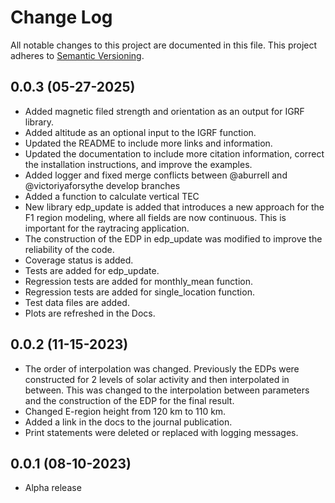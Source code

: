 # Change Log
All notable changes to this project are documented in this file. This project
adheres to [Semantic Versioning](https://semver.org/).

## 0.0.3 (05-27-2025)
* Added magnetic filed strength and orientation as an output for IGRF library.
* Added altitude as an optional input to the IGRF function.
* Updated the README to include more links and information.
* Updated the documentation to include more citation information, correct
  the installation instructions, and improve the examples.
* Added logger and fixed merge conflicts between @aburrell and
  @victoriyaforsythe develop branches
* Added a function to calculate vertical TEC
* New library edp_update is added that introduces a new approach for the F1
  region modeling, where all fields are now continuous. This is important for
  the raytracing application.
* The construction of the EDP in edp_update was modified to improve the
  reliability of the code.
* Coverage status is added.
* Tests are added for edp_update.
* Regression tests are added for monthly_mean function.
* Regression tests are added for single_location function.
* Test data files are added.
* Plots are refreshed in the Docs.

## 0.0.2 (11-15-2023)
* The order of interpolation was changed. Previously the EDPs were
  constructed for 2 levels of solar activity and then interpolated in between.
  This was changed to the interpolation between parameters and the
  construction of the EDP for the final result.
* Changed E-region height from 120 km to 110 km.
* Added a link in the docs to the journal publication.
* Print statements were deleted or replaced with logging messages.

## 0.0.1 (08-10-2023)
* Alpha release
